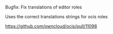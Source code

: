 Bugfix: Fix translations of editor roles

Uses the correct translations strings for ocis roles

https://github.com/owncloud/ocis/pull/11098
